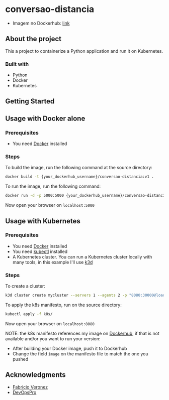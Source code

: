 # conversao-distancia

* Imagem no Dockerhub: [link](https://hub.docker.com/repository/docker/raphaelmb/conversao-distancia/general)

## About the project

This a project to containerize a Python application and run it on Kubernetes.

### Built with
* Python
* Docker
* Kubernetes

## Getting Started

## Usage with Docker alone
### Prerequisites
* You need [Docker](https://docs.docker.com/) installed

### Steps
To build the image, run the following command at the source directory:
```bash
docker build -t {your_dockerhub_username}/conversao-distancia:v1 .
```

To run the image, run the following command:
```bash
docker run -d -p 5000:5000 {your_dockerhub_username}/conversao-distancia:v1
```

Now open your browser on `localhost:5000`

## Usage with Kubernetes
### Prerequisites
* You need [Docker](https://docs.docker.com/) installed
* You need [kubectl](https://kubernetes.io/docs/tasks/tools/) installed
* A Kubernetes cluster. You can run a Kubernetes cluster locally with many tools, in this example I'll use [k3d](https://k3d.io/stable/)

### Steps
To create a cluster:
```bash
k3d cluster create mycluster --servers 1 --agents 2 -p "8080:30000@loadbalancer"
```
To apply the k8s manifesto, run on the source directory:
```bash
kubectl apply -f k8s/

```
Now open your browser on `localhost:8080`

NOTE: the k8s manifesto references my image on [Dockerhub](https://hub.docker.com/), if that is not available and/or you want to run your version:
- After building your Docker image, push it to Dockerhub
- Change the field `image` on the manifesto file to match the one you pushed 

## Acknowledgments

* [Fabricio Veronez](https://github.com/fabricioveronez)
* [DevOpsPro](https://curso.devopspro.com.br/devops-pro/)
